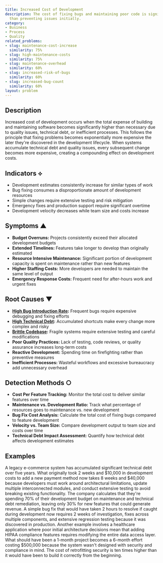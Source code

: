 ```yaml
---
title: Increased Cost of Development
description: The cost of fixing bugs and maintaining poor code is significantly higher
  than preventing issues initially.
category:
- Business
- Process
- Quality
related_problems:
- slug: maintenance-cost-increase
  similarity: 75%
- slug: high-maintenance-costs
  similarity: 75%
- slug: maintenance-overhead
  similarity: 60%
- slug: increased-risk-of-bugs
  similarity: 60%
- slug: increased-bug-count
  similarity: 60%
layout: problem
---
```


## Description

Increased cost of development occurs when the total expense of building and maintaining software becomes significantly higher than necessary due to quality issues, technical debt, or inefficient processes. This follows the principle that fixing problems becomes exponentially more expensive the later they're discovered in the development lifecycle. When systems accumulate technical debt and quality issues, every subsequent change becomes more expensive, creating a compounding effect on development costs.

## Indicators ⟡
- Development estimates consistently increase for similar types of work
- Bug fixing consumes a disproportionate amount of development resources
- Simple changes require extensive testing and risk mitigation
- Emergency fixes and production support require significant overtime
- Development velocity decreases while team size and costs increase

## Symptoms ▲
- **Budget Overruns:** Projects consistently exceed their allocated development budgets
- **Extended Timelines:** Features take longer to develop than originally estimated
- **Resource Intensive Maintenance:** Significant portion of development capacity is spent on maintenance rather than new features
- **Higher Staffing Costs:** More developers are needed to maintain the same level of output
- **Emergency Response Costs:** Frequent need for after-hours work and urgent fixes

## Root Causes ▼
- **[High Bug Introduction Rate](high-bug-introduction-rate.md):** Frequent bugs require expensive debugging and fixing efforts
- **[High Technical Debt](high-technical-debt.md):** Accumulated shortcuts make every change more complex and risky
- **[Brittle Codebase](brittle-codebase.md):** Fragile systems require extensive testing and careful modifications
- **Poor Quality Practices:** Lack of testing, code reviews, or quality assurance increases long-term costs
- **Reactive Development:** Spending time on firefighting rather than preventive measures
- **Inefficient Processes:** Wasteful workflows and excessive bureaucracy add unnecessary overhead

## Detection Methods ○
- **Cost Per Feature Tracking:** Monitor the total cost to deliver similar features over time
- **Maintenance vs. Development Ratio:** Track what percentage of resources goes to maintenance vs. new development
- **Bug Fix Cost Analysis:** Calculate the total cost of fixing bugs compared to feature development
- **Velocity vs. Team Size:** Compare development output to team size and costs over time
- **Technical Debt Impact Assessment:** Quantify how technical debt affects development estimates

## Examples

A legacy e-commerce system has accumulated significant technical debt over five years. What originally took 2 weeks and $10,000 in development costs to add a new payment method now takes 8 weeks and $40,000 because developers must work around architectural limitations, update multiple interconnected modules, and conduct extensive testing to avoid breaking existing functionality. The company calculates that they're spending 70% of their development budget on maintenance and technical debt remediation, leaving only 30% for new features that could generate revenue. A simple bug fix that would have taken 2 hours to resolve if caught during development now requires 2 weeks of investigation, fixes across multiple components, and extensive regression testing because it was discovered in production. Another example involves a healthcare application where poor initial architecture decisions mean that adding HIPAA compliance features requires modifying the entire data access layer. What should have been a 1-month project becomes a 6-month effort costing $500,000 because the system wasn't designed with security and compliance in mind. The cost of retrofitting security is ten times higher than it would have been to build it correctly from the beginning.